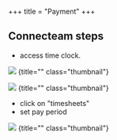 +++
title = "Payment"
+++
## Connecteam steps
- access time clock.

![](../images/01_access_timeclock.jpg)
{title="" class="thumbnail"}

![](../images/02_access_timeclock.jpg)
{title="" class="thumbnail"}

- click on "timesheets"
- set pay period


![](../images/03_pay_details.jpg)
{title="" class="thumbnail"}